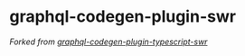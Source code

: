 # graphql-codegen-plugin-swr <!-- omit in toc -->

_Forked from [graphql-codegen-plugin-typescript-swr](https://github.com/croutonn/graphql-codegen-plugin-typescript-swr)_
